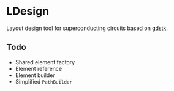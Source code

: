 # LDesign

Layout design tool for superconducting circuits based on [gdstk](https://github.com/heitzmann/gdstk).

## Todo
* Shared element factory
* Element reference
* Element builder
* Simplified `PathBuilder`